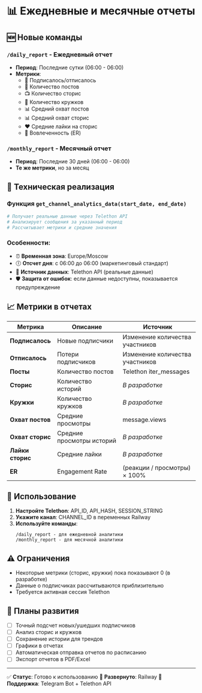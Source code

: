 # 📊 Ежедневные и месячные отчеты

## 🆕 Новые команды

### `/daily_report` - Ежедневный отчет
- **Период**: Последние сутки (06:00 - 06:00)
- **Метрики**:
  - 👥 Подписалось/отписалось
  - 📝 Количество постов
  - 📺 Количество сторис
  - 🎥 Количество кружков
  - 📊 Средний охват постов
  - 📊 Средний охват сторис  
  - ❤️ Средние лайки на сторис
  - 🔄 Вовлеченность (ER)

### `/monthly_report` - Месячный отчет
- **Период**: Последние 30 дней (06:00 - 06:00)
- **Те же метрики**, но за месяц

## 🔧 Техническая реализация

### Функция `get_channel_analytics_data(start_date, end_date)`
```python
# Получает реальные данные через Telethon API
# Анализирует сообщения за указанный период
# Рассчитывает метрики и средние значения
```

### Особенности:
- ⏰ **Временная зона**: Europe/Moscow
- 🕕 **Отсчет дня**: с 06:00 до 06:00 (маркетинговый стандарт)
- 📡 **Источник данных**: Telethon API (реальные данные)
- 🛡️ **Защита от ошибок**: если данные недоступны, показывается предупреждение

## 📈 Метрики в отчетах

| Метрика | Описание | Источник |
|---------|----------|----------|
| **Подписалось** | Новые подписчики | Изменение количества участников |
| **Отписалось** | Потери подписчиков | Изменение количества участников |
| **Посты** | Количество постов | Telethon iter_messages |
| **Сторис** | Количество историй | *В разработке* |
| **Кружки** | Количество кружков | *В разработке* |
| **Охват постов** | Средние просмотры | message.views |
| **Охват сторис** | Средние просмотры историй | *В разработке* |
| **Лайки сторис** | Средние лайки | *В разработке* |
| **ER** | Engagement Rate | (реакции / просмотры) × 100% |

## 🚀 Использование

1. **Настройте Telethon**: API_ID, API_HASH, SESSION_STRING
2. **Укажите канал**: CHANNEL_ID в переменных Railway
3. **Используйте команды**:
   ```
   /daily_report - для ежедневной аналитики
   /monthly_report - для месячной аналитики
   ```

## ⚠️ Ограничения

- Некоторые метрики (сторис, кружки) пока показывают 0 (в разработке)
- Данные о подписчиках рассчитываются приблизительно
- Требуется активная сессия Telethon

## 🔮 Планы развития

- [ ] Точный подсчет новых/ушедших подписчиков
- [ ] Анализ сторис и кружков
- [ ] Сохранение истории для трендов
- [ ] Графики в отчетах
- [ ] Автоматическая отправка отчетов по расписанию
- [ ] Экспорт отчетов в PDF/Excel

---

✅ **Статус**: Готово к использованию
🚀 **Развернуто**: Railway
📱 **Поддержка**: Telegram Bot + Telethon API
